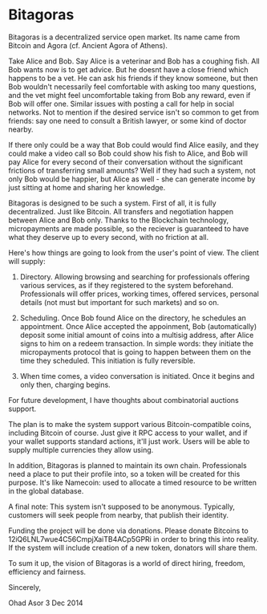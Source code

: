 Bitagoras
=========

Bitagoras is a decentralized service open market. Its name came from Bitcoin and Agora (cf. Ancient Agora of Athens).

Take Alice and Bob. Say Alice is a veterinar and Bob has a coughing fish. All Bob wants now is to get advice. But he doesnt have a close friend which happens to be a vet. He can ask his friends if they know someone, but then Bob wouldn't necessarily feel comfortable with asking too many questions, and the vet might feel uncomfortable taking from Bob any reward, even if Bob will offer one. Similar issues with posting a call for help in social networks. Not to mention if the desired service isn't so common to get from friends: say one need to consult a British lawyer, or some kind of doctor nearby.

If there only could be a way that Bob could would find Alice easily, and they could make a video call so Bob could show his fish to Alice, and Bob will pay Alice for every second of their conversation without the significant frictions of transferring small amounts? Well if they had such a system, not only Bob would be happier, but Alice as well - she can generate income by just sitting at home and sharing her knowledge.

Bitagoras is designed to be such a system.
First of all, it is fully decentralized. Just like Bitcoin. All transfers and negotiation happen between Alice and Bob only. Thanks to the Blockchain technology, micropayments are made possible, so the reciever is guaranteed to have what they deserve up to every second, with no friction at all.

Here's how things are going to look from the user's point of view. The client will supply:

1. Directory. Allowing browsing and searching for professionals offering various services, as if they registered to the system beforehand. Professionals will offer prices, working times, offered services, personal details (not must but important for such markets) and so on.

2. Scheduling. Once Bob found Alice on the directory, he schedules an appointment. Once Alice accepted the appoinment, Bob (automatically) deposit some initial amount of coins into a multisig address, after Alice signs to him on a redeem transaction. In simple words: they initiate the micropayments protocol that is going to happen between them on the time they scheduled. This initiation is fully reversible.

3. When time comes, a video conversation is initiated. Once it begins and only then, charging begins. 

For future development, I have thoughts about combinatorial auctions support.

The plan is to make the system support various Bitcoin-compatible coins, including Bitcoin of course. Just give it RPC access to your wallet, and if your wallet supports standard actions, it'll just work. Users will be able to supply multiple currencies they allow using.

In addition, Bitagoras is planned to maintain its own chain. Professionals need a place to put their profile into, so a token will be created for this purpose. It's like Namecoin: used to allocate a timed resource to be written in the global database.

A final note: This system isn't supposed to be anonymous. Typically, customers will seek people from nearby, that publish their identity.

Funding the project will be done via donations. Please donate Bitcoins to 12iQ6LNL7wue4C56CmpjXaiTB4ACp5GPRi in order to bring this into reality. If the system will include creation of a new token, donators will share them.

To sum it up, the vision of Bitagoras is a world of direct hiring, freedom, efficiency and fairness.


Sincerely,

Ohad Asor 3 Dec 2014
